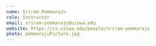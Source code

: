 ```yaml
---
name: Sriram Pemmaraju
role: Instructor
email: sriram-pemmaraju@uiowa.edu
website: https://cs.uiowa.edu/people/sriram-pemmaraju
photo: pemmarajuPicture.jpg
---
```


<!--[Schedule an appointment](#){: .btn .btn-outline }-->

